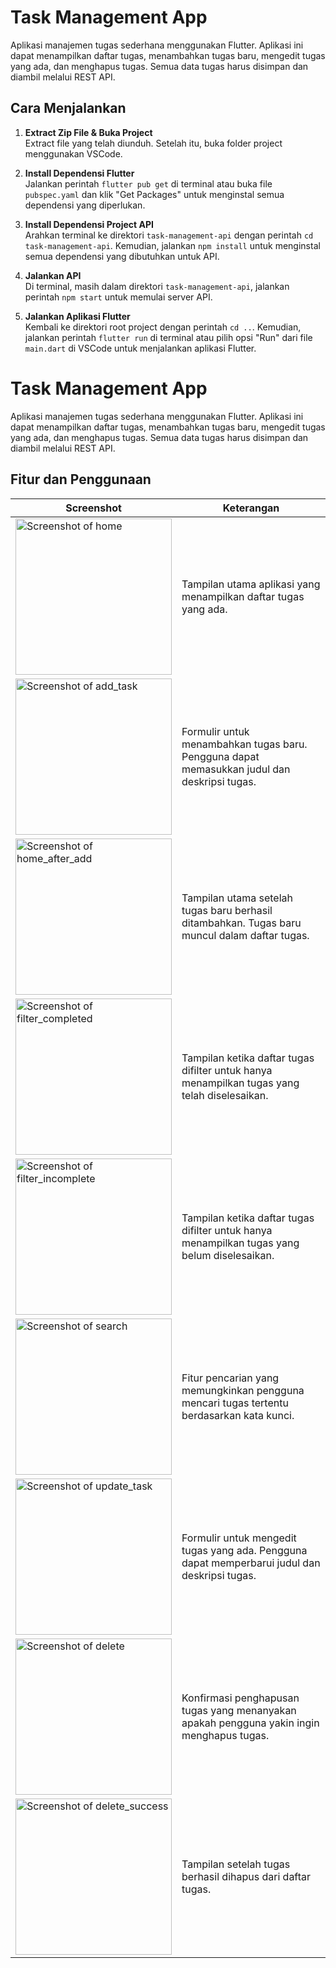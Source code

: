 # Task Management App

Aplikasi manajemen tugas sederhana menggunakan Flutter. Aplikasi ini dapat menampilkan daftar tugas, menambahkan tugas baru, mengedit tugas yang ada, dan menghapus tugas. Semua data tugas harus disimpan dan diambil melalui REST API.

## Cara Menjalankan

1. **Extract Zip File & Buka Project**  
   Extract file yang telah diunduh. Setelah itu, buka folder project menggunakan VSCode.

2. **Install Dependensi Flutter**  
   Jalankan perintah `flutter pub get` di terminal atau buka file `pubspec.yaml` dan klik "Get Packages" untuk menginstal semua dependensi yang diperlukan.

3. **Install Dependensi Project API**  
   Arahkan terminal ke direktori `task-management-api` dengan perintah `cd task-management-api`. Kemudian, jalankan `npm install` untuk menginstal semua dependensi yang dibutuhkan untuk API.

4. **Jalankan API**  
   Di terminal, masih dalam direktori `task-management-api`, jalankan perintah `npm start` untuk memulai server API.

5. **Jalankan Aplikasi Flutter**  
   Kembali ke direktori root project dengan perintah `cd ..`. Kemudian, jalankan perintah `flutter run` di terminal atau pilih opsi "Run" dari file `main.dart` di VSCode untuk menjalankan aplikasi Flutter.


# Task Management App

Aplikasi manajemen tugas sederhana menggunakan Flutter. Aplikasi ini dapat menampilkan daftar tugas, menambahkan tugas baru, mengedit tugas yang ada, dan menghapus tugas. Semua data tugas harus disimpan dan diambil melalui REST API.

## Fitur dan Penggunaan

| Screenshot | Keterangan |
|------------|------------|
| <img src="documentation/home.png" alt="Screenshot of home" width="250"/> | Tampilan utama aplikasi yang menampilkan daftar tugas yang ada. |
| <img src="documentation/add_task.png" alt="Screenshot of add_task" width="250"/> | Formulir untuk menambahkan tugas baru. Pengguna dapat memasukkan judul dan deskripsi tugas. |
| <img src="documentation/home_after_add.png" alt="Screenshot of home_after_add" width="250"/> | Tampilan utama setelah tugas baru berhasil ditambahkan. Tugas baru muncul dalam daftar tugas. |
| <img src="documentation/filter_completed.png" alt="Screenshot of filter_completed" width="250"/> | Tampilan ketika daftar tugas difilter untuk hanya menampilkan tugas yang telah diselesaikan. |
| <img src="documentation/filter_incomplete.png" alt="Screenshot of filter_incomplete" width="250"/> | Tampilan ketika daftar tugas difilter untuk hanya menampilkan tugas yang belum diselesaikan. |
| <img src="documentation/search.png" alt="Screenshot of search" width="250"/> | Fitur pencarian yang memungkinkan pengguna mencari tugas tertentu berdasarkan kata kunci. |
| <img src="documentation/update_task.png" alt="Screenshot of update_task" width="250"/> | Formulir untuk mengedit tugas yang ada. Pengguna dapat memperbarui judul dan deskripsi tugas. |
| <img src="documentation/delete.png" alt="Screenshot of delete" width="250"/> | Konfirmasi penghapusan tugas yang menanyakan apakah pengguna yakin ingin menghapus tugas. |
| <img src="documentation/delete_success.png" alt="Screenshot of delete_success" width="250"/> | Tampilan setelah tugas berhasil dihapus dari daftar tugas. |



